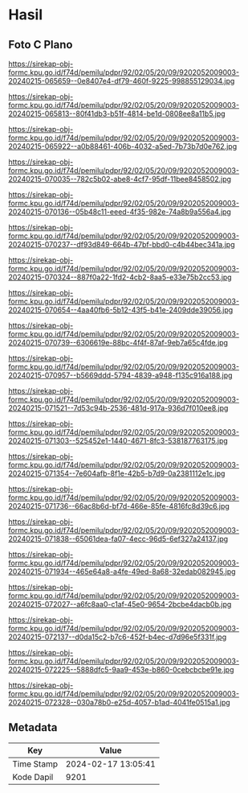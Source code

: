 # Hasil

## Foto C Plano

https://sirekap-obj-formc.kpu.go.id/f74d/pemilu/pdpr/92/02/05/20/09/9202052009003-20240215-065659--0e8407e4-df79-460f-9225-998855129034.jpg

https://sirekap-obj-formc.kpu.go.id/f74d/pemilu/pdpr/92/02/05/20/09/9202052009003-20240215-065813--80f41db3-b51f-4814-be1d-0808ee8a11b5.jpg

https://sirekap-obj-formc.kpu.go.id/f74d/pemilu/pdpr/92/02/05/20/09/9202052009003-20240215-065922--a0b88461-406b-4032-a5ed-7b73b7d0e762.jpg

https://sirekap-obj-formc.kpu.go.id/f74d/pemilu/pdpr/92/02/05/20/09/9202052009003-20240215-070035--782c5b02-abe8-4cf7-95df-11bee8458502.jpg

https://sirekap-obj-formc.kpu.go.id/f74d/pemilu/pdpr/92/02/05/20/09/9202052009003-20240215-070136--05b48c11-eeed-4f35-982e-74a8b9a556a4.jpg

https://sirekap-obj-formc.kpu.go.id/f74d/pemilu/pdpr/92/02/05/20/09/9202052009003-20240215-070237--df93d849-664b-47bf-bbd0-c4b44bec341a.jpg

https://sirekap-obj-formc.kpu.go.id/f74d/pemilu/pdpr/92/02/05/20/09/9202052009003-20240215-070324--887f0a22-1fd2-4cb2-8aa5-e33e75b2cc53.jpg

https://sirekap-obj-formc.kpu.go.id/f74d/pemilu/pdpr/92/02/05/20/09/9202052009003-20240215-070654--4aa40fb6-5b12-43f5-b41e-2409dde39056.jpg

https://sirekap-obj-formc.kpu.go.id/f74d/pemilu/pdpr/92/02/05/20/09/9202052009003-20240215-070739--6306619e-88bc-4f4f-87af-9eb7a65c4fde.jpg

https://sirekap-obj-formc.kpu.go.id/f74d/pemilu/pdpr/92/02/05/20/09/9202052009003-20240215-070957--b5669ddd-5794-4839-a948-f135c916a188.jpg

https://sirekap-obj-formc.kpu.go.id/f74d/pemilu/pdpr/92/02/05/20/09/9202052009003-20240215-071521--7d53c94b-2536-481d-917a-936d7f010ee8.jpg

https://sirekap-obj-formc.kpu.go.id/f74d/pemilu/pdpr/92/02/05/20/09/9202052009003-20240215-071303--525452e1-1440-4671-8fc3-538187763175.jpg

https://sirekap-obj-formc.kpu.go.id/f74d/pemilu/pdpr/92/02/05/20/09/9202052009003-20240215-071354--7e604afb-8f1e-42b5-b7d9-0a2381112e1c.jpg

https://sirekap-obj-formc.kpu.go.id/f74d/pemilu/pdpr/92/02/05/20/09/9202052009003-20240215-071736--66ac8b6d-bf7d-466e-85fe-4816fc8d39c6.jpg

https://sirekap-obj-formc.kpu.go.id/f74d/pemilu/pdpr/92/02/05/20/09/9202052009003-20240215-071838--65061dea-fa07-4ecc-96d5-6ef327a24137.jpg

https://sirekap-obj-formc.kpu.go.id/f74d/pemilu/pdpr/92/02/05/20/09/9202052009003-20240215-071934--465e64a8-a4fe-49ed-8a68-32edab082945.jpg

https://sirekap-obj-formc.kpu.go.id/f74d/pemilu/pdpr/92/02/05/20/09/9202052009003-20240215-072027--a6fc8aa0-c1af-45e0-9654-2bcbe4dacb0b.jpg

https://sirekap-obj-formc.kpu.go.id/f74d/pemilu/pdpr/92/02/05/20/09/9202052009003-20240215-072137--d0da15c2-b7c6-452f-b4ec-d7d96e5f331f.jpg

https://sirekap-obj-formc.kpu.go.id/f74d/pemilu/pdpr/92/02/05/20/09/9202052009003-20240215-072225--5888dfc5-9aa9-453e-b860-0cebcbcbe91e.jpg

https://sirekap-obj-formc.kpu.go.id/f74d/pemilu/pdpr/92/02/05/20/09/9202052009003-20240215-072328--030a78b0-e25d-4057-b1ad-4041fe0515a1.jpg


## Metadata

| Key        | Value               |
| ---------- | ------------------- |
| Time Stamp | 2024-02-17 13:05:41 |
| Kode Dapil | 9201                |



